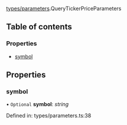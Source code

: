 [types/parameters](../modules/Module:-types/parameters).QueryTickerPriceParameters

## Table of contents

### Properties

- [symbol](./Interface:-QueryTickerPriceParameters#symbol)

## Properties

### symbol

• `Optional` **symbol**: *string*

Defined in: types/parameters.ts:38
